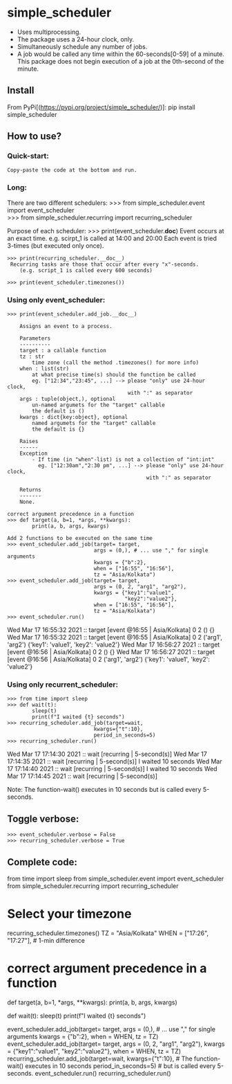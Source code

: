 # simple_scheduler
- Uses multiprocessing.
- The package uses a 24-hour clock, only.
- Simultaneously schedule any number of jobs.
- A job would be called any time within the 60-seconds[0-59] of a minute. This
  package does not begin execution of a job at the 0th-second of the minute.

## Install
From PyPi[(https://pypi.org/project/simple_scheduler/)]:
    pip install simple_scheduler

## How to use?

### Quick-start:
    Copy-paste the code at the bottom and run.
    
### Long:
There are two different schedulers:
    >>> from simple_scheduler.event import event_scheduler    
    >>> from simple_scheduler.recurring import recurring_scheduler
    
Purpose of each scheduler:
    >>> print(event_scheduler.__doc__)
     Event occurs at an exact time.
        e.g. scirpt_1 is called at 14:00 and 20:00
        Each event is tried 3-times (but executed only once).
        
    >>> print(recurring_scheduler.__doc__)
     Recurring tasks are those that occur after every "x"-seconds.
        (e.g. script_1 is called every 600 seconds)
        
    >>> print(event_scheduler.timezones())

### Using only event_scheduler:

    >>> print(event_scheduler.add_job.__doc__)

        Assigns an event to a process.

        Parameters
        ----------
        target : a callable function
        tz : str
            time zone (call the method .timezones() for more info)
        when : list(str)
            at what precise time(s) should the function be called
            eg. ["12:34","23:45", ...] --> please "only" use 24-hour clock,
                                           with ":" as separator
        args : tuple(object,), optional
            un-named argumets for the "target" callable
            the default is ()
        kwargs : dict{key:object}, optional
            named argumets for the "target" callable
            the default is {}

        Raises
        ------
        Exception
            - If time (in "when"-list) is not a collection of "int:int"
              eg. ["12:30am","2:30 pm", ...] --> please "only" use 24-hour clock,
                                                 with ":" as separator

        Returns
        -------
        None.

    correct argument precedence in a function
    >>> def target(a, b=1, *args, **kwargs):
            print(a, b, args, kwargs)
      
    Add 2 functions to be executed on the same time
    >>> event_scheduler.add_job(target= target,
                                args = (0,), # ... use "," for single arguments
                                kwargs = {"b":2},
                                when = ["16:55", "16:56"],
                                tz = "Asia/Kolkata")
    >>> event_scheduler.add_job(target= target,
                                args = (0, 2, "arg1", "arg2"),
                                kwargs = {"key1":"value1",
                                          "key2":"value2"},
                                when = ["16:55", "16:56"],
                                tz = "Asia/Kolkata")
    >>> event_scheduler.run()
        
Wed Mar 17 16:55:32 2021 :: target [event @16:55 | Asia/Kolkata]
0 2 () {}
Wed Mar 17 16:55:32 2021 :: target [event @16:55 | Asia/Kolkata]
0 2 ('arg1', 'arg2') {'key1': 'value1', 'key2': 'value2'}
Wed Mar 17 16:56:27 2021 :: target [event @16:56 | Asia/Kolkata]
0 2 () {}
Wed Mar 17 16:56:27 2021 :: target [event @16:56 | Asia/Kolkata]
0 2 ('arg1', 'arg2') {'key1': 'value1', 'key2': 'value2'}      

### Using only recurrent_scheduler:
    >>> from time import sleep
    >>> def wait(t):
            sleep(t)
            print(f"I waited {t} seconds")
    >>> recurring_scheduler.add_job(target=wait,
                                kwargs={"t":10},
                                period_in_seconds=5)
    >>> recurring_scheduler.run()

Wed Mar 17 17:14:30 2021 :: wait [recurring | 5-second(s)]
Wed Mar 17 17:14:35 2021 :: wait [recurring | 5-second(s)]
I waited 10 seconds
Wed Mar 17 17:14:40 2021 :: wait [recurring | 5-second(s)]
I waited 10 seconds
Wed Mar 17 17:14:45 2021 :: wait [recurring | 5-second(s)]

Note: The function-wait() executes in 10 seconds but is called every 5-seconds.

## Toggle verbose:

    >>> event_scheduler.verbose = False
    >>> recurring_scheduler.verbose = True
    
## Complete code:

from time import sleep
from simple_scheduler.event import event_scheduler
from simple_scheduler.recurring import recurring_scheduler

# Select your timezone
recurring_scheduler.timezones()
TZ = "Asia/Kolkata"
WHEN = ["17:26", "17:27"], # 1-min difference

# correct argument precedence in a function
def target(a, b=1, *args, **kwargs):
    print(a, b, args, kwargs)
    
def wait(t):
    sleep(t)
    print(f"I waited {t} seconds")

event_scheduler.add_job(target= target,
                        args = (0,), # ... use "," for single arguments
                        kwargs = {"b":2},
                        when = WHEN,
                        tz = TZ)
event_scheduler.add_job(target= target,
                        args = (0, 2, "arg1", "arg2"),
                        kwargs = {"key1":"value1",
                                  "key2":"value2"},
                        when = WHEN,
                        tz = TZ)
recurring_scheduler.add_job(target=wait,
                            kwargs={"t":10},     # The function-wait() executes in 10 seconds
                            period_in_seconds=5) # but is called every 5-seconds.
event_scheduler.run()
recurring_scheduler.run()
